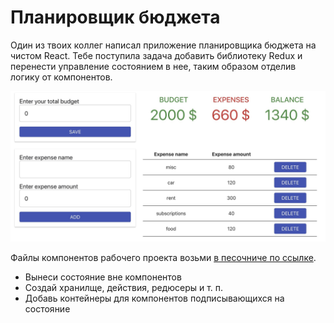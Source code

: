 # Планировщик бюджета

Один из твоих коллег написал приложение планировщика бюджета на чистом React.
Тебе поступила задача добавить библиотеку Redux и перенести управление
состоянием в нее, таким образом отделив логику от компонентов.

![preview](./preview.jpg)

Файлы компонентов рабочего проекта возьми
[в песочниче по ссылке](https://codesandbox.io/embed/budget-planer-app-homework-3-yhf4g?fontsize=14).

- Вынеси состояние вне компонентов
- Создай хранилще, действия, редюсеры и т. п.
- Добавь контейнеры для компонентов подписывающихся на состояние
